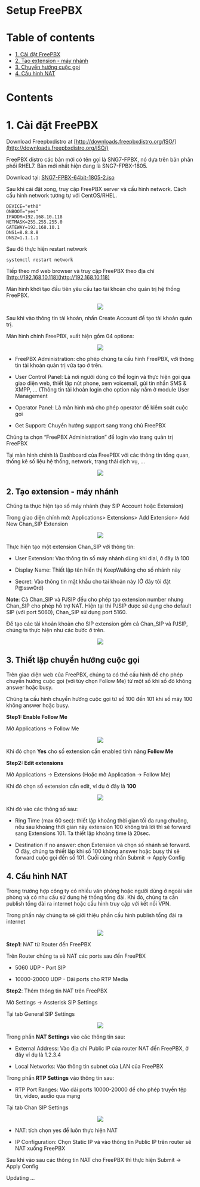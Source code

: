 # Setup FreePBX

# Table of contents

- [1. Cài đặt FreePBX](#install-freepbx)
- [2. Tạo extension - máy nhánh](#add-extensions)
- [3. Chuyển hướng cuộc gọi](#follow-me)
- [4. Cấu hình NAT](#configure-nat)

# Contents

# <a name="install-freepbx" >1. Cài đặt FreePBX</a>

Download Freepbxdistro at [http://downloads.freepbxdistro.org/ISO/](http://downloads.freepbxdistro.org/ISO/)

FreePBX distro các bản mới có tên gọi là SNG7-FPBX, nó dựa trên bản phân phối RHEL7. Bản mới nhất hiện đang là SNG7-FPBX-1805.

Download tại: [SNG7-FPBX-64bit-1805-2.iso](https://downloads.freepbxdistro.org/ISO/SNG7-FPBX-64bit-1805-2.iso)

Sau khi cài đặt xong, truy cập FreePBX server và cấu hình network. Cách cấu hình network tương tự với CentOS/RHEL.

```
DEVICE="eth0"
ONBOOT="yes"
IPADDR=192.168.10.118
NETMASK=255.255.255.0
GATEWAY=192.168.10.1
DNS1=8.8.8.8
DNS2=1.1.1.1
```

Sau đó thực hiện restart network

`systemctl restart network`

Tiếp theo mở web browser và truy cập FreePBX theo địa chỉ [http://192.168.10.118](http://192.168.10.118)

Màn hình khởi tạo đầu tiên yêu cầu tạo tài khoản cho quản trị hệ thống FreePBX.

<p align="center"> 
<img src="../images/initial-FreePBX-Administration.png" />
</p>

Sau khi vào thông tin tài khoản, nhấn Create Account để tạo tài khoản quản trị.

Màn hình chính FreePBX, xuất hiện gồm 04 options:

<p align="center"> 
<img src="../images/home-login.png" />
</p>

- FreePBX Administration: cho phép chúng ta cấu hình FreePBX, với thông tin tài khoản quản trị vừa tạo ở trên.

- User Control Panel: Là nơi người dùng có thể login và thực hiện gọi qua giao diện web, thiết lập nút phone, xem voicemail, gửi tin nhắn SMS & XMPP, … (Thông tin tài khoản login cho option này nằm ở module User Management

- Operator Panel: Là màn hình mà cho phép operator để kiểm soát cuộc gọi

- Get Support: Chuyển hướng support sang trang chủ FreePBX

Chúng ta chọn “FreePBX Administration” để login vào trang quản trị FreePBX

Tại màn hình chính là Dashboard của FreePBX với các thông tin tổng quan, thống kê số liệu hệ thống, network, trạng thái dịch vụ, ...

<p align="center"> 
<img src="../images/dashboard-freepbx.png" />
</p>

## <a name="add-extensions">2. Tạo extension - máy nhánh</a>

Chúng ta thực hiện tạo số máy nhánh (hay SIP Account hoặc Extension)

Trong giao diện chính mở: Applications> Extensions> Add Extension> Add New Chan_SIP Extension

<p align="center"> 
<img src="../images/add-extensions.png" />
</p>

Thực hiện tạo một extension Chan_SIP với thông tin:

- User Extension: Vào thông tin số máy nhánh dùng khi dial, ở đây là 100

- Display Name: Thiết lập tên hiển thị KeepWalking cho số nhánh này

- Secret: Vào thông tin mật khẩu cho tài khoản này (Ở đây tôi đặt P@ssw0rd)

**Note**: Cả Chan_SIP và PJSIP đều cho phép tạo extension number nhưng Chan_SIP cho phép hỗ trợ NAT. Hiện tại thì PJSIP được sử dụng cho default SIP (với port 5060), Chan_SIP sử dụng port 5160.

Để tạo các tài khoản khoản cho SIP extension gồm cả Chan_SIP và PJSIP, chúng ta thực hiện như các bước ở trên.

<p align="center"> 
<img src="../images/show-extensions.png" />
</p>

## <a name="follow-me">3. Thiết lập chuyển hướng cuộc gọi</a>

Trên giao diện web của FreePBX, chúng ta có thể cấu hình để cho phép chuyển hướng cuộc gọi (với tùy chọn Follow Me) từ một số khi số đó không answer hoặc busy.

Chúng ta cấu hình chuyển hướng cuộc gọi từ số 100 đến 101 khi số máy 100 không answer hoặc busy.

**Step1: Enable Follow Me**

Mở Applications → Follow Me

<p align="center"> 
<img src="../images/enable-follow-me.png" />
</p>

Khi đó chọn **Yes** cho số extension cần enabled tính năng **Follow Me**

**Step2: Edit extensions**

Mở Applications → Extensions (Hoặc mở Application → Follow Me)

Khi đó chọn số extension cần edit, ví dụ ở đây là **100**

<p align="center"> 
<img src="../images/edit-follow-me.png" />
</p>

Khi đó vào các thông số sau:

- Ring Time (max 60 sec): thiết lập khoảng thời gian tối đa rung chuông, nếu sau khoảng thời gian này extension 100 không trả lời thì sẽ forward sang Extensions 101. Ta thiết lập khoảng time là 20sec.

- Destination if no answer: chọn Extension và chọn số nhánh sẽ forward. Ở đây, chúng ta thiết lập khi số 100 không answer hoặc busy thì sẽ forward cuộc gọi đến số 101.
Cuối cùng nhấn Submit → Apply Config

## <a name="configure-nat">4. Cấu hình NAT</a>

Trong trường hợp công ty có nhiều văn phòng hoặc người dùng ở ngoài văn phòng và có nhu cầu sử dụng hệ thống tổng đài. Khi đó, chúng ta cần publish tổng đài ra internet hoặc cấu hình truy cập với kết nối VPN.

Trong phần này chúng ta sẽ giới thiệu phần cấu hình publish tổng đài ra internet

<p align="center"> 
<img src="../images/FreePBX-NAT-Diagram.png" />
</p>

**Step1**: NAT từ Router đến FreePBX

Trên Router chúng ta sẽ NAT các ports sau đến FreePBX

- 5060 UDP - Port SIP

- 10000-20000 UDP - Dải ports cho RTP Media

**Step2**: Thêm thông tin NAT trên FreePBX

Mở Settings → Assterisk SIP Settings

Tại tab General SIP Settings

<p align="center"> 
<img src="../images/freepbx-nat01.png" />
</p>

Trong phần **NAT Settings** vào các thông tin sau:

- External Address: Vào địa chỉ Public IP của router NAT đến FreePBX, ở đây ví dụ là 1.2.3.4

- Local Networks: Vào thông tin subnet của LAN của FreePBX

Trong phần **RTP Settings** vào thông tin sau:

- RTP Port Ranges: Vào dải ports 10000-20000 để cho phép truyền tệp tin, video, audio qua mạng

Tại tab Chan SIP Settings

<p align="center"> 
<img src="../images/freepbx-nat02.png" />
</p>

- NAT: tích chọn yes để luôn thực hiện NAT

- IP Configuration: Chọn Static IP và vào thông tin Public IP trên router sẽ NAT xuống FreePBX

Sau khi vào sau các thông tin NAT cho FreePBX thì thực hiện Submit → Apply Config

Updating ...
